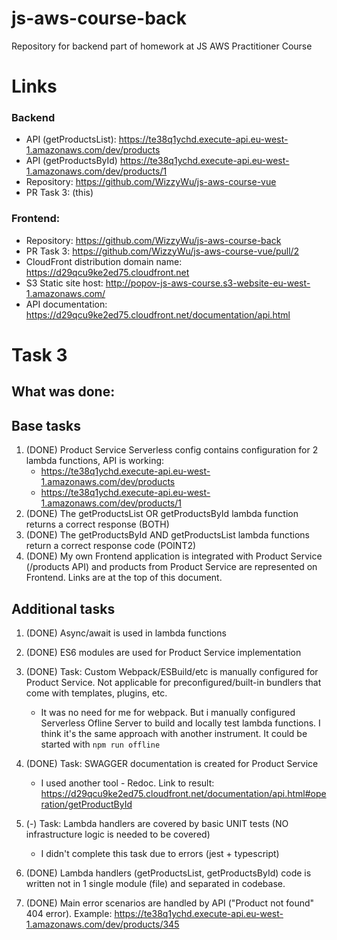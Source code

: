 # js-aws-course-back
Repository for backend part of homework at JS AWS Practitioner Course


# Links

### Backend
* API (getProductsList): https://te38q1ychd.execute-api.eu-west-1.amazonaws.com/dev/products
* API (getProductsById) https://te38q1ychd.execute-api.eu-west-1.amazonaws.com/dev/products/1
* Repository: https://github.com/WizzyWu/js-aws-course-vue
* PR Task 3: (this)

### Frontend:
* Repository: https://github.com/WizzyWu/js-aws-course-back
* PR Task 3: https://github.com/WizzyWu/js-aws-course-vue/pull/2
* CloudFront distribution domain name: https://d29qcu9ke2ed75.cloudfront.net
* S3 Static site host: http://popov-js-aws-course.s3-website-eu-west-1.amazonaws.com/
* API documentation: https://d29qcu9ke2ed75.cloudfront.net/documentation/api.html


# Task 3

## What was done:
## Base tasks
1. (DONE) Product Service Serverless config contains configuration for 2 lambda functions, API is working:
    * https://te38q1ychd.execute-api.eu-west-1.amazonaws.com/dev/products
    * https://te38q1ychd.execute-api.eu-west-1.amazonaws.com/dev/products/1
2. (DONE) The getProductsList OR getProductsById lambda function returns a correct response (BOTH)
3. (DONE) The getProductsById AND getProductsList lambda functions return a correct response code (POINT2)
4. (DONE) My own Frontend application is integrated with Product Service (/products API) and products from Product Service are represented on Frontend. Links are at the top of this document. 

## Additional tasks
1. (DONE) Async/await is used in lambda functions
2. (DONE) ES6 modules are used for Product Service implementation
3. (DONE) Task: Custom Webpack/ESBuild/etc is manually configured for Product Service. Not applicable for preconfigured/built-in bundlers that come with templates, plugins, etc.

    * It was no need for me for webpack. But i manually configured Serverless Ofline Server to build and locally test lambda functions. I think it's the same approach with another instrument. It could be started with 
    `npm run offline`

4. (DONE) Task: SWAGGER documentation is created for Product Service
    * I used another tool - Redoc. Link to result: https://d29qcu9ke2ed75.cloudfront.net/documentation/api.html#operation/getProductById

5. (-) Task: Lambda handlers are covered by basic UNIT tests (NO infrastructure logic is needed to be covered)
    * I didn't complete this task due to errors (jest + typescript)
6. (DONE) Lambda handlers (getProductsList, getProductsById) code is written not in 1 single module (file) and separated in codebase.
7. (DONE) Main error scenarios are handled by API ("Product not found" 404 error). Example: https://te38q1ychd.execute-api.eu-west-1.amazonaws.com/dev/products/345
